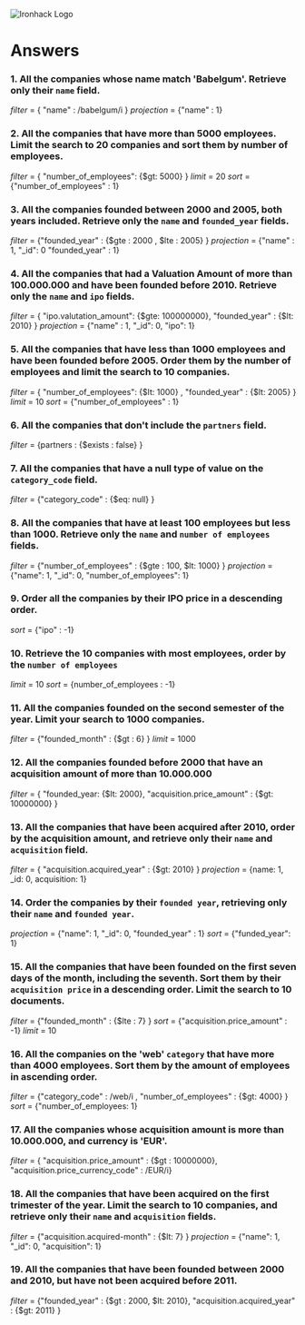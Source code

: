 ![Ironhack Logo](https://i.imgur.com/1QgrNNw.png)

# Answers

### 1. All the companies whose name match 'Babelgum'. Retrieve only their `name` field.

*filter* = { "name" : /babelgum/i }
*projection* = {"name" : 1}

### 2. All the companies that have more than 5000 employees. Limit the search to 20 companies and sort them by **number of employees**.

*filter* = { "number_of_employees": {$gt: 5000} }
*limit* = 20
*sort* = {"number_of_employees" : 1} 

### 3. All the companies founded between 2000 and 2005, both years included. Retrieve only the `name` and `founded_year` fields.

*filter* = {"founded_year" : {$gte : 2000 , $lte : 2005} }
*projection* = {"name" : 1, "_id": 0 "founded_year" : 1}

### 4. All the companies that had a Valuation Amount of more than 100.000.000 and have been founded before 2010. Retrieve only the `name` and `ipo` fields.

*filter* = { "ipo.valutation_amount": {$gte: 100000000}, "founded_year" : {$lt: 2010} }
*projection* = {"name" : 1, "_id": 0, "ipo": 1}

### 5. All the companies that have less than 1000 employees and have been founded before 2005. Order them by the number of employees and limit the search to 10 companies.

*filter* = { "number_of_employees": {$lt: 1000} , "founded_year" : {$lt: 2005} }
*limit* = 10
*sort* = {"number_of_employees" : 1} 

### 6. All the companies that don't include the `partners` field.

*filter* = {partners : {$exists : false} }

### 7. All the companies that have a null type of value on the `category_code` field.

*filter* = {"category_code" : {$eq: null} }

### 8. All the companies that have at least 100 employees but less than 1000. Retrieve only the `name` and `number of employees` fields.

*filter* = {"number_of_employees" : {$gte : 100, $lt: 1000} }
*projection* = {"name": 1, "_id": 0, "number_of_employees": 1}

### 9. Order all the companies by their IPO price in a descending order.

*sort* = {"ipo" : -1} 

### 10. Retrieve the 10 companies with most employees, order by the `number of employees`

*limit* = 10
*sort* = {number_of_employees : -1} 

### 11. All the companies founded on the second semester of the year. Limit your search to 1000 companies.

*filter* = {"founded_month" : {$gt : 6} }
*limit* = 1000

### 12. All the companies founded before 2000 that have an acquisition amount of more than 10.000.000

*filter* = { "founded_year: {$lt: 2000}, "acquisition.price_amount" : {$gt: 10000000} }

### 13. All the companies that have been acquired after 2010, order by the acquisition amount, and retrieve only their `name` and `acquisition` field.

*filter* = { "acquisition.acquired_year" : {$gt: 2010} }
*projection* = {name: 1, _id: 0, acquisition: 1}

### 14. Order the companies by their `founded year`, retrieving only their `name` and `founded year`.

*projection* = {"name": 1, "_id": 0, "founded_year" : 1}
*sort* = {"funded_year": 1}

### 15. All the companies that have been founded on the first seven days of the month, including the seventh. Sort them by their `acquisition price` in a descending order. Limit the search to 10 documents.

*filter* = {"founded_month" : {$lte : 7} }
*sort* = {"acquisition.price_amount" : -1}
*limit* = 10

### 16. All the companies on the 'web' `category` that have more than 4000 employees. Sort them by the amount of employees in ascending order.

*filter* = {"category_code" : /web/i , "number_of_employees" : {$gt: 4000} }
*sort* = {"number_of_employees: 1}

### 17. All the companies whose acquisition amount is more than 10.000.000, and currency is 'EUR'.

*filter* = { "acquisition.price_amount" : {$gt : 10000000}, "acquisition.price_currency_code" : /EUR/i}

### 18. All the companies that have been acquired on the first trimester of the year. Limit the search to 10 companies, and retrieve only their `name` and `acquisition` fields.

*filter* = {"acquisition.acquired-month" : {$lt: 7} }
*projection* = {"name": 1, "_id": 0, "acquisition": 1}

### 19. All the companies that have been founded between 2000 and 2010, but have not been acquired before 2011.

*filter* = {"founded_year" : {$gt : 2000, $lt: 2010}, "acquisition.acquired_year" : {$gt: 2011} }

